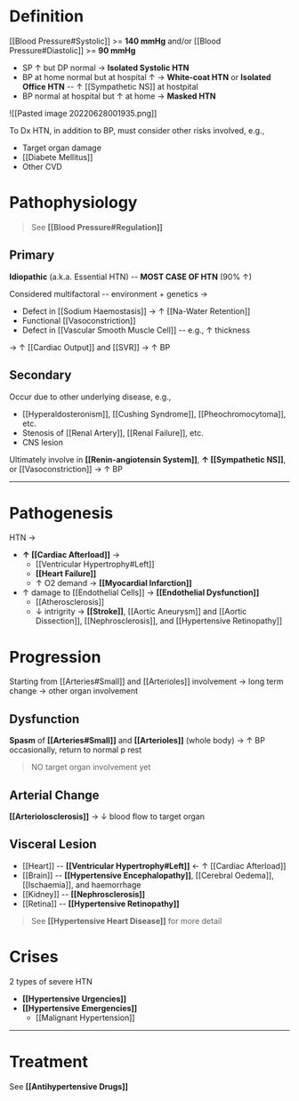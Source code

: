 # Definition
[[Blood Pressure#Systolic]] >= **140 mmHg** and/or [[Blood Pressure#Diastolic]] >= **90 mmHg**

- SP ↑ but DP normal → **Isolated Systolic HTN**
- BP at home normal but at hospital ↑ → **White-coat HTN** or **Isolated Office HTN** -- ↑ [[Sympathetic NS]] at hostpital
- BP normal at hospital but ↑ at home → **Masked HTN**

![[Pasted image 20220628001935.png]]

To Dx HTN, in addition to BP, must consider other risks involved, e.g.,
- Target organ damage
- [[Diabete Mellitus]]
- Other CVD

# Pathophysiology
> See **[[Blood Pressure#Regulation]]**

## Primary
**Idiopathic** (a.k.a. Essential HTN) -- **MOST CASE OF HTN** (90% ↑)

Considered multifactoral -- environment + genetics →
- Defect in [[Sodium Haemostasis]] → ↑ [[Na-Water Retention]]
- Functional [[Vasoconstriction]]
- Defect in [[Vascular Smooth Muscle Cell]] -- e.g., ↑ thickness

→ ↑ [[Cardiac Output]] and [[SVR]] → ↑ BP

## Secondary
Occur due to other underlying disease, e.g.,
- [[Hyperaldosteronism]], [[Cushing Syndrome]], [[Pheochromocytoma]], etc.
- Stenosis of [[Renal Artery]], [[Renal Failure]], etc.
- CNS lesion

Ultimately involve in **[[Renin-angiotensin System]]**, **↑ [[Sympathetic NS]]**, or [[Vasoconstriction]] → ↑ BP

---
# Pathogenesis
HTN →
- **↑ [[Cardiac Afterload]]** → 
	- [[Ventricular Hypertrophy#Left]]
	- **[[Heart Failure]]**
	- ↑ O2 demand → **[[Myocardial Infarction]]**
- ↑ damage to [[Endothelial Cells]] → **[[Endothelial Dysfunction]]**
	- [[Atherosclerosis]]
	- ↓ intrigrity → **[[Stroke]]**, [[Aortic Aneurysm]] and [[Aortic Dissection]], [[Nephrosclerosis]], and [[Hypertensive Retinopathy]]

# Progression
Starting from [[Arteries#Small]] and [[Arterioles]] involvement → long term change → other organ involvement

## Dysfunction
**Spasm** of **[[Arteries#Small]]** and **[[Arterioles]]** (whole body) → ↑ BP occasionally, return to normal p rest
> NO target organ involvement yet

## Arterial Change
**[[Arteriolosclerosis]]** → ↓ blood flow to target organ

## Visceral Lesion
- [[Heart]] -- **[[Ventricular Hypertrophy#Left]]** ← ↑ [[Cardiac Afterload]]
- [[Brain]] -- **[[Hypertensive Encephalopathy]]**, [[Cerebral Oedema]], [[Ischaemia]], and haemorrhage
- [[Kidney]] -- **[[Nephrosclerosis]]**
- [[Retina]] -- **[[Hypertensive Retinopathy]]**

> See **[[Hypertensive Heart Disease]]** for more detail

# Crises
2 types of severe HTN
- **[[Hypertensive Urgencies]]**
- **[[Hypertensive Emergencies]]**
	- [[Malignant Hypertension]]

---

# Treatment
See **[[Antihypertensive Drugs]]**